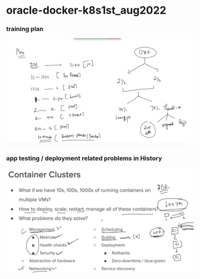# oracle-docker-k8s1st_aug2022

### training plan 

<img src="plan.png">


###  app testing / deployment related problems in History 

<img src="prob1.png">


